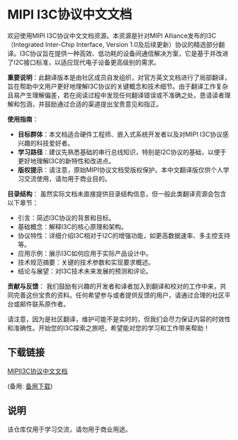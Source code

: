 # MIPI I3C协议中文文档

欢迎使用MIPI I3C协议中文文档资源。本资源是针对MIPI Alliance发布的I3C（Integrated Inter-Chip Interface, Version 1.0及后续更新）协议的精选部分翻译。I3C协议旨在提供一种高效、低功耗的设备间通信解决方案，它是基于并改进了I2C接口标准，以适应现代电子设备更高级别的需求。

**重要说明**：此翻译版本是由社区成员自发组织，对官方英文文档进行了局部翻译，旨在帮助中文用户更好地理解I3C协议的关键概念和技术细节。由于翻译工作复杂且易产生理解偏差，若在阅读过程中发现任何翻译错误或不准确之处，恳请读者理解和包涵，并鼓励通过合适的渠道提出宝贵意见和指正。

**使用指南**：
- **目标群体**：本文档适合硬件工程师、嵌入式系统开发者以及对MIPI I3C协议感兴趣的科技爱好者。
- **学习路径**：建议先熟悉基础的串行总线知识，特别是I2C协议的基础，以便于更好地理解I3C的新特性和改进点。
- **版权提示**：请注意，原始MIPI协议文档受版权保护。本中文翻译版仅供个人学习交流使用，请勿用于商业目的。

**目录结构**：
虽然实际文档未直接提供目录结构信息，但一般此类翻译资源会包含以下章节：
- 引言：简述I3C协议的背景和目标。
- 基础概念：解释I3C的核心原理和架构。
- 协议特性：详细介绍I3C相对于I2C的增强功能，如更高数据速率、多主控支持等。
- 应用示例：展示I3C如何应用于实际产品设计中。
- 技术规范摘要：关键的技术参数和实现要求概述。
- 结论与展望：对I3C技术未来发展的预测和评论。

**贡献与反馈**：
我们鼓励有兴趣的开发者和译者加入到翻译和校对的工作中来，共同完善这份宝贵的资料。任何希望参与或者提供反馈的用户，请通过合理的社区平台或邮件联系原作者。

请注意，因为是社区翻译，维护可能不是实时的，但我们会尽力保证内容的时效性和准确性。开始您的I3C探索之旅吧，希望能对您的学习和工作带来帮助！

## 下载链接
[MIPII3C协议中文文档](https://pan.quark.cn/s/3ac02e0d0a4d) 

(备用: [备用下载](https://pan.baidu.com/s/1sfiZX3ogHiF9mxB3Yv8xbA?pwd=1234))

## 说明

该仓库仅用于学习交流，请勿用于商业用途。
